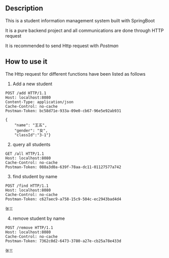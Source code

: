## Description
This is a student information management system built with SpringBoot

It is a pure backend project and all communications are done through HTTP request

It is recommended to send Http request with *Postman*

## How to use it

The Http request for different functions have been listed as follows

1. Add a new student

```
POST /add HTTP/1.1
Host: localhost:8080
Content-Type: application/json
Cache-Control: no-cache
Postman-Token: bc58d71e-933a-09e0-cb67-96e5e92ab931

{
	"name": "王五",
	"gender": "女",
	"classId":"3-1"}
```

2. query all students

```
GET /all HTTP/1.1
Host: localhost:8080
Cache-Control: no-cache
Postman-Token: 088a3d0a-639f-78aa-dc11-01127577a742
```

3. find student by name

```
POST /find HTTP/1.1
Host: localhost:8080
Cache-Control: no-cache
Postman-Token: c627aec9-a758-15c9-504c-ec2943bad4d4

张三
```

4. remove student by name

```
POST /remove HTTP/1.1
Host: localhost:8080
Cache-Control: no-cache
Postman-Token: 7362c0d2-6473-3780-a27e-cb25a78e433d

张三
```